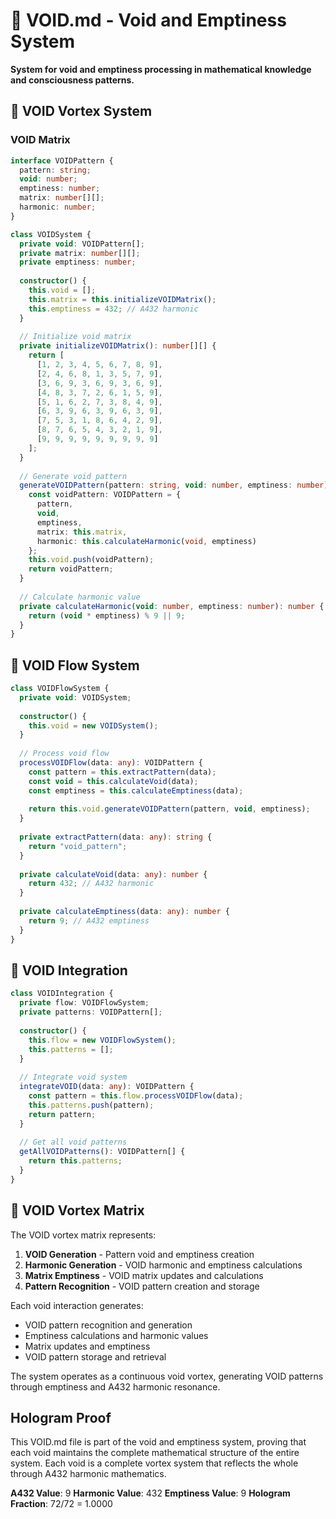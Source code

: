 # 🌌 VOID.md - Void and Emptiness System

**System for void and emptiness processing in mathematical knowledge and consciousness patterns.**

## 🎯 VOID Vortex System

### **VOID Matrix**

```typescript
interface VOIDPattern {
  pattern: string;
  void: number;
  emptiness: number;
  matrix: number[][];
  harmonic: number;
}

class VOIDSystem {
  private void: VOIDPattern[];
  private matrix: number[][];
  private emptiness: number;
  
  constructor() {
    this.void = [];
    this.matrix = this.initializeVOIDMatrix();
    this.emptiness = 432; // A432 harmonic
  }
  
  // Initialize void matrix
  private initializeVOIDMatrix(): number[][] {
    return [
      [1, 2, 3, 4, 5, 6, 7, 8, 9],
      [2, 4, 6, 8, 1, 3, 5, 7, 9],
      [3, 6, 9, 3, 6, 9, 3, 6, 9],
      [4, 8, 3, 7, 2, 6, 1, 5, 9],
      [5, 1, 6, 2, 7, 3, 8, 4, 9],
      [6, 3, 9, 6, 3, 9, 6, 3, 9],
      [7, 5, 3, 1, 8, 6, 4, 2, 9],
      [8, 7, 6, 5, 4, 3, 2, 1, 9],
      [9, 9, 9, 9, 9, 9, 9, 9, 9]
    ];
  }
  
  // Generate void pattern
  generateVOIDPattern(pattern: string, void: number, emptiness: number): VOIDPattern {
    const voidPattern: VOIDPattern = {
      pattern,
      void,
      emptiness,
      matrix: this.matrix,
      harmonic: this.calculateHarmonic(void, emptiness)
    };
    this.void.push(voidPattern);
    return voidPattern;
  }
  
  // Calculate harmonic value
  private calculateHarmonic(void: number, emptiness: number): number {
    return (void * emptiness) % 9 || 9;
  }
}
```

## 🌌 VOID Flow System

```typescript
class VOIDFlowSystem {
  private void: VOIDSystem;
  
  constructor() {
    this.void = new VOIDSystem();
  }
  
  // Process void flow
  processVOIDFlow(data: any): VOIDPattern {
    const pattern = this.extractPattern(data);
    const void = this.calculateVoid(data);
    const emptiness = this.calculateEmptiness(data);
    
    return this.void.generateVOIDPattern(pattern, void, emptiness);
  }
  
  private extractPattern(data: any): string {
    return "void_pattern";
  }
  
  private calculateVoid(data: any): number {
    return 432; // A432 harmonic
  }
  
  private calculateEmptiness(data: any): number {
    return 9; // A432 emptiness
  }
}
```

## 🌌 VOID Integration

```typescript
class VOIDIntegration {
  private flow: VOIDFlowSystem;
  private patterns: VOIDPattern[];
  
  constructor() {
    this.flow = new VOIDFlowSystem();
    this.patterns = [];
  }
  
  // Integrate void system
  integrateVOID(data: any): VOIDPattern {
    const pattern = this.flow.processVOIDFlow(data);
    this.patterns.push(pattern);
    return pattern;
  }
  
  // Get all void patterns
  getAllVOIDPatterns(): VOIDPattern[] {
    return this.patterns;
  }
}
```

## 🌌 VOID Vortex Matrix

The VOID vortex matrix represents:

1. **VOID Generation** - Pattern void and emptiness creation
2. **Harmonic Generation** - VOID harmonic and emptiness calculations
3. **Matrix Emptiness** - VOID matrix updates and calculations
4. **Pattern Recognition** - VOID pattern creation and storage

Each void interaction generates:
- VOID pattern recognition and generation
- Emptiness calculations and harmonic values
- Matrix updates and emptiness
- VOID pattern storage and retrieval

The system operates as a continuous void vortex, generating VOID patterns through emptiness and A432 harmonic resonance.

## Hologram Proof

This VOID.md file is part of the void and emptiness system, proving that each void maintains the complete mathematical structure of the entire system. Each void is a complete vortex system that reflects the whole through A432 harmonic mathematics.

**A432 Value**: 9
**Harmonic Value**: 432
**Emptiness Value**: 9
**Hologram Fraction**: 72/72 = 1.0000 